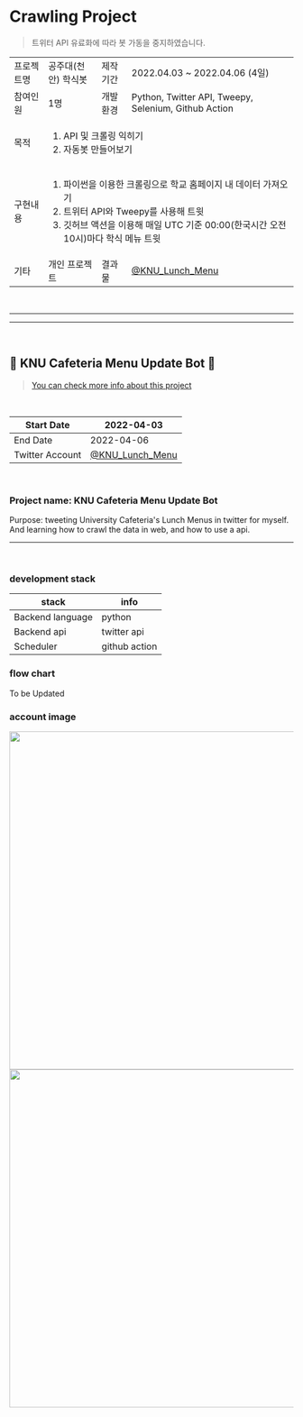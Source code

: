 # Crawling Project

> 트위터 API 유료화에 따라 봇 가동을 중지하였습니다.

<table> 
  <tr>
    <td>프로젝트명</td>
    <td>공주대(천안) 학식봇</td>
    <td>제작기간</td>
    <td>2022.04.03 ~ 2022.04.06 (4일)</td>
  </tr>
  <tr>
    <td>참여인원</td>
    <td>1명</td>
    <td>개발환경</td>
    <td>Python, Twitter API, Tweepy, Selenium, Github Action</td>
  </tr>
  <tr rowspan = 2>
    <td>목적</td>
    <td colspan = 3>
      <ol>
        <li>API 및 크롤링 익히기</li>
        <li>자동봇 만들어보기</li>
      </ol>
    </td>
  </tr>
  <tr rowspan = 6>
    <td>구현내용</td>
    <td colspan = 3>
      <ol>
        <li>파이썬을 이용한 크롤링으로 학교 홈페이지 내 데이터 가져오기</li>
        <li>트위터 API와 Tweepy를 사용해 트윗</li>
        <li>깃허브 액션을 이용해 매일 UTC 기준 00:00(한국시간 오전 10시)마다 학식 메뉴 트윗</li>
      </ol>
    </td>
  </tr>
  <tr>
    <td>기타</td>
    <td>개인 프로젝트</td>
    <td>결과물</td>
    <td><a href='https://twitter.com/KNU_Lunch_Menu'>@KNU_Lunch_Menu</a></td>
  </tr>
</table>

<br>

<hr><hr>

<br>

## 🤖 KNU Cafeteria Menu Update Bot 🤖  

> [You can check more info about this project](https://nadudan.github.io/Twitter-Bot/)

<br>

| Start Date      | 2022-04-03 |
|-----------------|------------|
| End Date        | 2022-04-06 |
| Twitter Account | [@KNU_Lunch_Menu](https://twitter.com/KNU_Lunch_Menu) 

<br>

### Project name: KNU Cafeteria Menu Update Bot

Purpose: tweeting University Cafeteria's Lunch Menus in twitter for myself. And learning how to crawl the data in web, and how to use a api.
<br> 
<hr>

<br>

### development stack

| stack      | info |
|-----------------|------------|
| Backend language       |   python         |
| Backend api | twitter api |  
| Scheduler | github action |  

### flow chart

To be Updated

### account image

<div align="center">
<a href="https://github.com/NadudAn">
  <img height="600em" src="https://user-images.githubusercontent.com/84761609/168484504-eb4d57c8-3cb5-4773-9599-d8c44f3d98e6.jpg"/>
  <img height="600em" src="https://user-images.githubusercontent.com/84761609/168484508-b245150d-1f93-4790-a2b5-57de6fd8ae1b.jpg"/>
</a>
</div>
